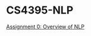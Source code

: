 # CS4395-NLP

[Assignment 0: Overview of NLP](https://github.com/abdullah50053/CS4395-NLP/Assignment-0)
